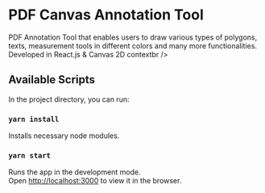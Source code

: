 # PDF Canvas Annotation Tool
PDF Annotation Tool that enables users to draw various types of polygons, texts, measurement tools in different colors and many more functionalities.<br />
Developed in React.js & Canvas 2D contextbr />


<!-- Working with google map<br />
![working on google map](working-on-google-map.gif)

Working with pictures<br />
![working on pictures](working-on-image.gif) -->

## Available Scripts

In the project directory, you can run:

### `yarn install`

Installs necessary node modules.


### `yarn start`

Runs the app in the development mode.<br />
Open [http://localhost:3000](http://localhost:3000) to view it in the browser.

